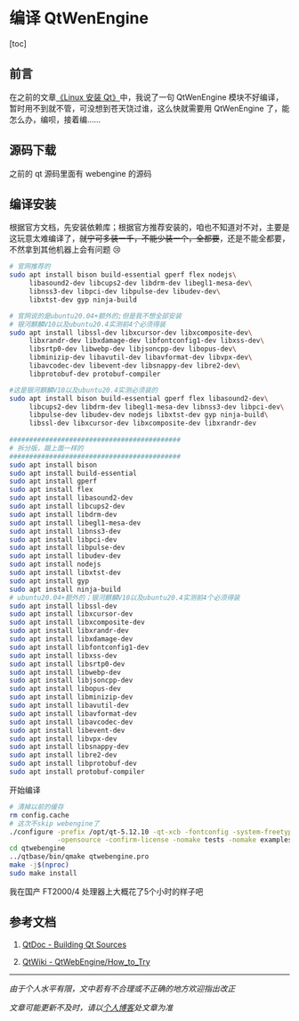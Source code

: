 # 编译 QtWenEngine

[toc]

## 前言

在之前的文章[《Linux 安装 Qt》](001_InstallQt.md)中，我说了一句 QtWenEngine 模块不好编译，暂时用不到就不管，可没想到苍天饶过谁，这么快就需要用 QtWenEngine 了，能怎么办，编呗，接着编……



## 源码下载

之前的 qt 源码里面有 webengine 的源码



## 编译安装

根据官方文档，先安装依赖库；根据官方推荐安装的，咱也不知道对不对，主要是这玩意太难编译了，~~就宁可多装一千，不能少装一个，全都要~~，还是不能全都要，不然拿到其他机器上会有问题 :cry:

```bash
# 官网推荐的
sudo apt install bison build-essential gperf flex nodejs\
     libasound2-dev libcups2-dev libdrm-dev libegl1-mesa-dev\
     libnss3-dev libpci-dev libpulse-dev libudev-dev\
     libxtst-dev gyp ninja-build

# 官网说的是ubuntu20.04+额外的;但是我不想全部安装
# 银河麒麟V10以及ubuntu20.4实测前4个必须得装
sudo apt install libssl-dev libxcursor-dev libxcomposite-dev\
     libxrandr-dev libxdamage-dev libfontconfig1-dev libxss-dev\
     libsrtp0-dev libwebp-dev libjsoncpp-dev libopus-dev\
     libminizip-dev libavutil-dev libavformat-dev libvpx-dev\
     libavcodec-dev libevent-dev libsnappy-dev libre2-dev\
     libprotobuf-dev protobuf-compiler

#这是银河麒麟V10以及ubuntu20.4实测必须装的
sudo apt install bison build-essential gperf flex libasound2-dev\
     libcups2-dev libdrm-dev libegl1-mesa-dev libnss3-dev libpci-dev\
     libpulse-dev libudev-dev nodejs libxtst-dev gyp ninja-build\
     libssl-dev libxcursor-dev libxcomposite-dev libxrandr-dev
     
###########################################
# 拆分版，跟上面一样的
###########################################
sudo apt install bison
sudo apt install build-essential
sudo apt install gperf
sudo apt install flex
sudo apt install libasound2-dev
sudo apt install libcups2-dev
sudo apt install libdrm-dev
sudo apt install libegl1-mesa-dev
sudo apt install libnss3-dev
sudo apt install libpci-dev
sudo apt install libpulse-dev
sudo apt install libudev-dev
sudo apt install nodejs
sudo apt install libxtst-dev
sudo apt install gyp
sudo apt install ninja-build
# ubuntu20.04+额外的；银河麒麟V10以及ubuntu20.4实测前4个必须得装
sudo apt install libssl-dev
sudo apt install libxcursor-dev
sudo apt install libxcomposite-dev
sudo apt install libxrandr-dev
sudo apt install libxdamage-dev
sudo apt install libfontconfig1-dev
sudo apt install libxss-dev
sudo apt install libsrtp0-dev
sudo apt install libwebp-dev
sudo apt install libjsoncpp-dev
sudo apt install libopus-dev
sudo apt install libminizip-dev
sudo apt install libavutil-dev
sudo apt install libavformat-dev
sudo apt install libavcodec-dev
sudo apt install libevent-dev
sudo apt install libvpx-dev
sudo apt install libsnappy-dev
sudo apt install libre2-dev
sudo apt install libprotobuf-dev
sudo apt install protobuf-compiler
```

开始编译

```bash
# 清掉以前的缓存
rm config.cache
# 这次不skip webengine了
./configure -prefix /opt/qt-5.12.10 -qt-xcb -fontconfig -system-freetype \
            -opensource -confirm-license -nomake tests -nomake examples
cd qtwebengine
../qtbase/bin/qmake qtwebengine.pro
make -j$(nproc)
sudo make install
```

我在国产 FT2000/4 处理器上大概花了5个小时的样子吧



## 参考文档

1. [QtDoc - Building Qt Sources](https://doc.qt.io/qt-5/build-sources.html)

2. [QtWiki - QtWebEngine/How_to_Try](https://wiki.qt.io/QtWebEngine/How_to_Try)




***

*由于个人水平有限，文中若有不合理或不正确的地方欢迎指出改正*

*文章可能更新不及时，请以[个人博客](https://zcteo.top/)处文章为准*

